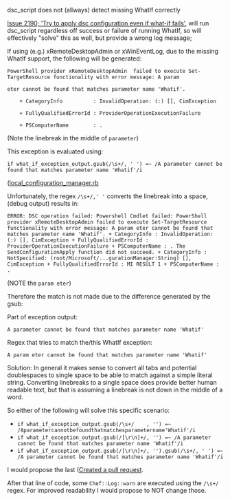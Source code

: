 dsc_script does not (allways) detect  missing WhatIf correctly

[Issue 2190; 'Try to apply dsc configuration even if what-if fails'](https://github.com/opscode/chef/pull/2190), will run dsc_script regardless off success or failure of running WhatIf, so will effectively "solve" this as well, but provide a wrong log message;

If using (e.g.) xRemoteDesktopAdmin or xWinEventLog, due to the missing WhatIf support, the following will be generated:
```
PowerShell provider xRemoteDesktopAdmin  failed to execute Set-TargetResource functionality with error message: A param

eter cannot be found that matches parameter name 'Whatif'.

    + CategoryInfo          : InvalidOperation: (:) [], CimException

    + FullyQualifiedErrorId : ProviderOperationExecutionFailure

    + PSComputerName        : .
```
(Note the linebreak in the middle of `parameter`)

This exception is evaluated using:
```
if what_if_exception_output.gsub(/\s+/, ' ') =~ /A parameter cannot be found that matches parameter name 'Whatif'/i
```
([local_configuration_manager.rb](https://github.com/opscode/chef/blob/master/lib/chef/util/dsc/local_configuration_manager.rb#L82)

Unfortunately, the regex `/\s+/,' '` converts the linebreak into a space, (debug output) results in:
```
ERROR: DSC operation failed: Powershell Cmdlet failed: PowerShell provider xRemoteDesktopAdmin failed to execute Set-TargetResource functionality with error message: A param eter cannot be found that matches parameter name 'Whatif'. + CategoryInfo : InvalidOperation: (:) [], CimException + FullyQualifiedErrorId : ProviderOperationExecutionFailure + PSComputerName : . The SendConfigurationApply function did not succeed. + CategoryInfo : NotSpecified: (root/Microsoft/...gurationManager:String) [], CimException + FullyQualifiedErrorId : MI RESULT 1 + PSComputerName : . 
```
(NOTE the `param eter`)

Therefore the match is not made due to the difference generated by the gsub:

Part of exception output:
```
A parameter cannot be found that matches parameter name 'Whatif'
```
Regex that tries to match the/this WhatIf exception: 
```
A param eter cannot be found that matches parameter name 'Whatif'
```


Solution:
In general it makes sense to convert all tabs and potential doublespaces to single space to be able to match against a simple literal string. 
Converting linebreaks to a single space does provide better human readable text, but that is assuming a linebreak is not down in the middle of a word.

So either of the following will solve this specific scenario:
* `if what_if_exception_output.gsub(/\s+/    , '') =~ /Aparametercannotbefoundthatmatchesparametername'Whatif'/i`
* `if what_if_exception_output.gsub(/[\r\n]+/, '') =~ /A parameter cannot be found that matches parameter name 'Whatif'/i`
* `if what_if_exception_output.gsub(/[\r\n]+/, '').gsub(/\s+/, ' ') =~ /A parameter cannot be found that matches parameter name 'Whatif'/i`

I would propose the last ([Created a pull request](https://github.com/opscode/chef/pull/2225).

After that line of code, some `Chef::Log::warn` are executed using the `/\s+/` regex. For improved readability I would propose to NOT change those.

